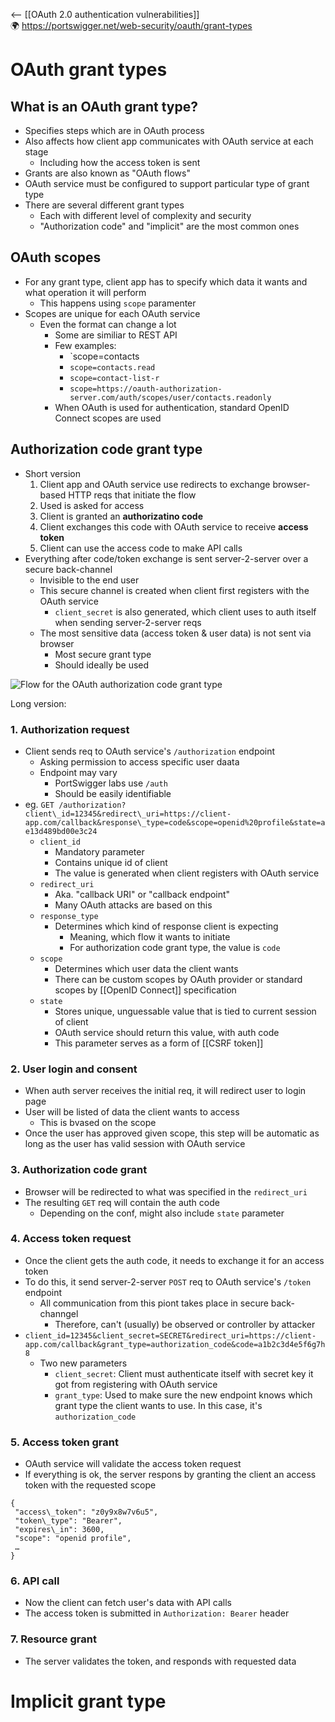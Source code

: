 <-- [[OAuth 2.0 authentication vulnerabilities]]  
🌍 https://portswigger.net/web-security/oauth/grant-types
# OAuth grant types
## What is an OAuth grant type?
- Specifies steps which are in OAuth process
- Also affects how client app communicates with OAuth service at each stage
	- Including how the access token is sent
- Grants are also known as "OAuth flows"
- OAuth service must be configured to support particular type of grant type
- There are several different grant types
	- Each with different level of complexity and security
	- "Authorization code" and "implicit" are the most common ones

## OAuth scopes
- For any grant type, client app has to specify which data it wants and what operation it will perform
	- This happens using `scope` paramenter
- Scopes are unique for each OAuth service
	- Even the format can change a lot
		- Some are similiar to REST API
		- Few examples:
			- `scope=contacts
			- `scope=contacts.read`  
			- `scope=contact-list-r`  
			- `scope=https://oauth-authorization-server.com/auth/scopes/user/contacts.readonly`
		- When OAuth is used for authentication, standard OpenID Connect scopes are used

## Authorization code grant type
- Short version
	1. Client app and OAuth service use redirects to exchange browser-based HTTP reqs that initiate the flow
	2. Used is asked for access
	3. Client is granted an **authorizatino code**
	4. Client exchanges this code with OAuth service to receive **access token**
	5. Client can use the access code to make API calls
- Everything after code/token exchange is sent server-2-server over a secure back-channel
	- Invisible to the end user
	- This secure channel is created when client first registers with the OAuth service
		- `client_secret` is also generated, which client uses to auth itself when sending server-2-server reqs
	- The most sensitive data (access token & user data) is not sent via browser
		- Most secure grant type
		- Should ideally be used

![Flow for the OAuth authorization code grant type](https://portswigger.net/web-security/images/oauth-authorization-code-flow.jpg)

Long version:
### 1. Authorization request
- Client sends req to OAuth service's `/authorization` endpoint
	- Asking permission to access specific user daata
	- Endpoint may vary
		- PortSwigger labs use `/auth`
		- Should be easily identifiable
- eg. `GET /authorization?client\_id=12345&redirect\_uri=https://client-app.com/callback&response\_type=code&scope=openid%20profile&state=ae13d489bd00e3c24`
	- `client_id`
		- Mandatory parameter
		- Contains unique id of client
		- The value is generated when client registers with OAuth service
	- `redirect_uri`
		- Aka. "callback URI" or "callback endpoint"
		- Many OAuth attacks are based on this
	- `response_type`
		- Determines which kind of response client is expecting
			- Meaning, which flow it wants to initiate
			- For authorization code grant type, the value is `code`
	- `scope`
		- Determines which user data the client wants
		- There can be custom scopes by OAuth provider or standard scopes by [[OpenID Connect]] specification
	- `state`
		- Stores unique, unguessable value that is tied to current session of client
		- OAuth service should return this value, with auth code
		- This parameter serves as a form of [[CSRF token]]

### 2. User login and consent
- When auth server receives the initial req, it will redirect user to login page
- User will be listed of data the client wants to access
	- This is bvased on the scope
- Once the user has approved given scope, this step will be automatic as long as the user has valid session with OAuth service

### 3. Authorization code grant
- Browser will be redirected to what was specified in the `redirect_uri`
- The resulting `GET` req will contain the auth code
	- Depending on the conf, might also include `state` parameter

### 4. Access token request
- Once the client gets the auth code, it needs to exchange it for an access token
- To do this, it send server-2-server `POST` req to OAuth service's `/token` endpoint
	- All communication from this piont takes place in secure back-channgel
		- Therefore, can't (usually) be observed or controller by attacker
- `client_id=12345&client_secret=SECRET&redirect_uri=https://client-app.com/callback&grant_type=authorization_code&code=a1b2c3d4e5f6g7h8`
	- Two new parameters
		- `client_secret`: Client must authenticate itself with secret key it got from registering with OAuth service
		- `grant_type`: Used to make sure the new endpoint knows which grant type the client wants to use. In this case, it's `authorization_code`

### 5. Access token grant
- OAuth service will validate the access token request
- If everything is ok, the server respons by granting the client an access token with the requested scope
```
{  
 "access\_token": "z0y9x8w7v6u5",  
 "token\_type": "Bearer",  
 "expires\_in": 3600,  
 "scope": "openid profile",  
 …  
}
```

### 6. API call
- Now the client can fetch user's data with API calls
- The access token is submitted in `Authorization: Bearer` header

### 7. Resource grant
- The server validates the token, and responds with requested data

# Implicit grant type